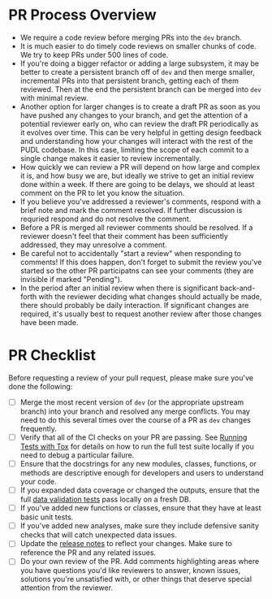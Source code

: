 # PR Process Overview

* We require a code review before merging PRs into the `dev` branch.
* It is much easier to do timely code reviews on smaller chunks of code.  We try to keep
  PRs under 500 lines of code.
* If you're doing a bigger refactor or adding a large subsystem, it may be better to
  create a persistent branch off of `dev` and then merge smaller, incremental PRs into
  that persistent branch, getting each of them reviewed. Then at the end the persistent
  branch can be merged into `dev` with minimal review.
* Another option for larger changes is to create a draft PR as soon as you have pushed
  any changes to your branch, and get the attention of a potential reviewer early on,
  who can review the draft PR periodically as it evolves over time. This can be very
  helpful in getting design feedback and understanding how your changes will interact
  with the rest of the PUDL codebase. In this case, limiting the scope of each commit to
  a single change makes it easier to review incrementally.
* How quickly we can review a PR will depend on how large and complex it is, and how
  busy we are, but ideally we strive to get an initial review done within a week. If
  there are going to be delays, we should at least comment on the PR to let you know the
  situation.
* If you believe you've addressed a reviewer's comments, respond with a brief note and
  mark the comment resolved. If further discussion is requried respond and do not
  resolve the comment.
* Before a PR is merged all reviewer comments should be resolved. If a reviewer doesn't
  feel that their comment has been sufficiently addressed, they may unresolve a comment.
* Be careful not to accidentally "start a review" when responding to comments! If this
  does happen, don't forget to submit the review you've started so the other PR
  participatns can see your comments (they are invisible if marked "Pending").
* In the period after an initial review when there is significant back-and-forth with
  the reviewer deciding what changes should actually be made, there should probably be
  daily interaction. If significant changes are required, it's usually best to request
  another review after those changes have been made.

# PR Checklist

Before requesting a review of your pull request, please make sure you've done the
following:

* [ ] Merge the most recent version of `dev` (or the appropriate upstream branch) into
      your branch and resolved any merge conflicts. You may need to do this several
      times over the course of a PR as `dev` changes frequently.
* [ ] Verify that all of the CI checks on your PR are passing. See
      [Running Tests with Tox](https://catalystcoop-pudl.readthedocs.io/en/latest/dev/testing.html#running-tests-with-tox)
      for details on how to run the full test suite locally if you need to debug a
      particular failure.
* [ ] Ensure that the docstrings for any new modules, classes, functions, or methods are
      descriptive enough for developers and users to understand your code.
* [ ] If you expanded data coverage or changed the outputs, ensure that the full
      [data validation tests](https://catalystcoop-pudl.readthedocs.io/en/latest/dev/testing.html#data-validation)
      pass locally on a fresh DB.
* [ ] If you've added new functions or classes, ensure that they have at least basic
      unit tests.
* [ ] If you've added new analyses, make sure they include defensive sanity checks that
      will catch unexpected data issues.
* [ ] Update the
      [release notes](https://catalystcoop-pudl.readthedocs.io/en/latest/release_notes.html)
      to reflect your changes. Make sure to reference the PR and any related issues.
* [ ] Do your own review of the PR. Add comments highlighting areas where you have
      questions you'd like reviewers to answer, known issues, solutions you're
      unsatisfied with, or other things that deserve special attention from the
      reviewer.
